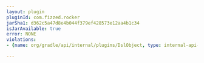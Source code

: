 ```yaml
---
layout: plugin
pluginId: com.fizzed.rocker
jarSha1: d362c5a47d8e4b044f379ef428573e12aa4b1c34
isJarAvailable: true
error: NONE
violations:
- {name: org/gradle/api/internal/plugins/DslObject, type: internal-api-usage}

---
```

